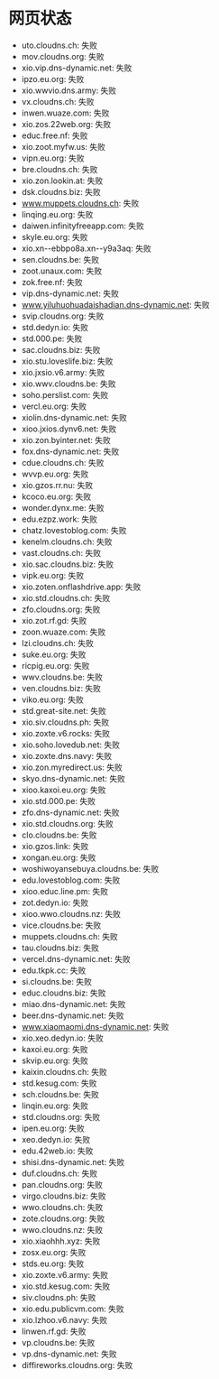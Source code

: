# 网页状态
- uto.cloudns.ch: 失败
- mov.cloudns.org: 失败
- xio.vip.dns-dynamic.net: 失败
- ipzo.eu.org: 失败
- xio.wwvio.dns.army: 失败
- vx.cloudns.ch: 失败
- inwen.wuaze.com: 失败
- xio.zos.22web.org: 失败
- educ.free.nf: 失败
- xio.zoot.myfw.us: 失败
- vipn.eu.org: 失败
- bre.cloudns.ch: 失败
- xio.zon.lookin.at: 失败
- dsk.cloudns.biz: 失败
- www.muppets.cloudns.ch: 失败
- linqing.eu.org: 失败
- daiwen.infinityfreeapp.com: 失败
- skyle.eu.org: 失败
- xio.xn--ebbpo8a.xn--y9a3aq: 失败
- sen.cloudns.be: 失败
- zoot.unaux.com: 失败
- zok.free.nf: 失败
- vip.dns-dynamic.net: 失败
- www.yiluhuohuadaishadian.dns-dynamic.net: 失败
- svip.cloudns.org: 失败
- std.dedyn.io: 失败
- std.000.pe: 失败
- sac.cloudns.biz: 失败
- xio.stu.loveslife.biz: 失败
- xio.jxsio.v6.army: 失败
- xio.wwv.cloudns.be: 失败
- soho.perslist.com: 失败
- vercl.eu.org: 失败
- xiolin.dns-dynamic.net: 失败
- xioo.jxios.dynv6.net: 失败
- xio.zon.byinter.net: 失败
- fox.dns-dynamic.net: 失败
- cdue.cloudns.ch: 失败
- wvvp.eu.org: 失败
- xio.gzos.rr.nu: 失败
- kcoco.eu.org: 失败
- wonder.dynx.me: 失败
- edu.ezpz.work: 失败
- chatz.lovestoblog.com: 失败
- kenelm.cloudns.ch: 失败
- vast.cloudns.ch: 失败
- xio.sac.cloudns.biz: 失败
- vipk.eu.org: 失败
- xio.zoten.onflashdrive.app: 失败
- xio.std.cloudns.ch: 失败
- zfo.cloudns.org: 失败
- xio.zot.rf.gd: 失败
- zoon.wuaze.com: 失败
- lzi.cloudns.ch: 失败
- suke.eu.org: 失败
- ricpig.eu.org: 失败
- wwv.cloudns.be: 失败
- ven.cloudns.biz: 失败
- viko.eu.org: 失败
- std.great-site.net: 失败
- xio.siv.cloudns.ph: 失败
- xio.zoxte.v6.rocks: 失败
- xio.soho.lovedub.net: 失败
- xio.zoxte.dns.navy: 失败
- xio.zon.myredirect.us: 失败
- skyo.dns-dynamic.net: 失败
- xioo.kaxoi.eu.org: 失败
- xio.std.000.pe: 失败
- zfo.dns-dynamic.net: 失败
- xio.std.cloudns.org: 失败
- clo.cloudns.be: 失败
- xio.gzos.link: 失败
- xongan.eu.org: 失败
- woshiwoyansebuya.cloudns.be: 失败
- edu.lovestoblog.com: 失败
- xioo.educ.line.pm: 失败
- zot.dedyn.io: 失败
- xioo.wwo.cloudns.nz: 失败
- vice.cloudns.be: 失败
- muppets.cloudns.ch: 失败
- tau.cloudns.biz: 失败
- vercel.dns-dynamic.net: 失败
- edu.tkpk.cc: 失败
- si.cloudns.be: 失败
- educ.cloudns.biz: 失败
- miao.dns-dynamic.net: 失败
- beer.dns-dynamic.net: 失败
- www.xiaomaomi.dns-dynamic.net: 失败
- xio.xeo.dedyn.io: 失败
- kaxoi.eu.org: 失败
- skvip.eu.org: 失败
- kaixin.cloudns.ch: 失败
- std.kesug.com: 失败
- sch.cloudns.be: 失败
- linqin.eu.org: 失败
- std.cloudns.org: 失败
- ipen.eu.org: 失败
- xeo.dedyn.io: 失败
- edu.42web.io: 失败
- shisi.dns-dynamic.net: 失败
- duf.cloudns.ch: 失败
- pan.cloudns.org: 失败
- virgo.cloudns.biz: 失败
- wwo.cloudns.ch: 失败
- zote.cloudns.org: 失败
- wwo.cloudns.nz: 失败
- xio.xiaohhh.xyz: 失败
- zosx.eu.org: 失败
- stds.eu.org: 失败
- xio.zoxte.v6.army: 失败
- xio.std.kesug.com: 失败
- siv.cloudns.ph: 失败
- xio.edu.publicvm.com: 失败
- xio.lzhoo.v6.navy: 失败
- linwen.rf.gd: 失败
- vp.cloudns.be: 失败
- vp.dns-dynamic.net: 失败
- diffireworks.cloudns.org: 失败
